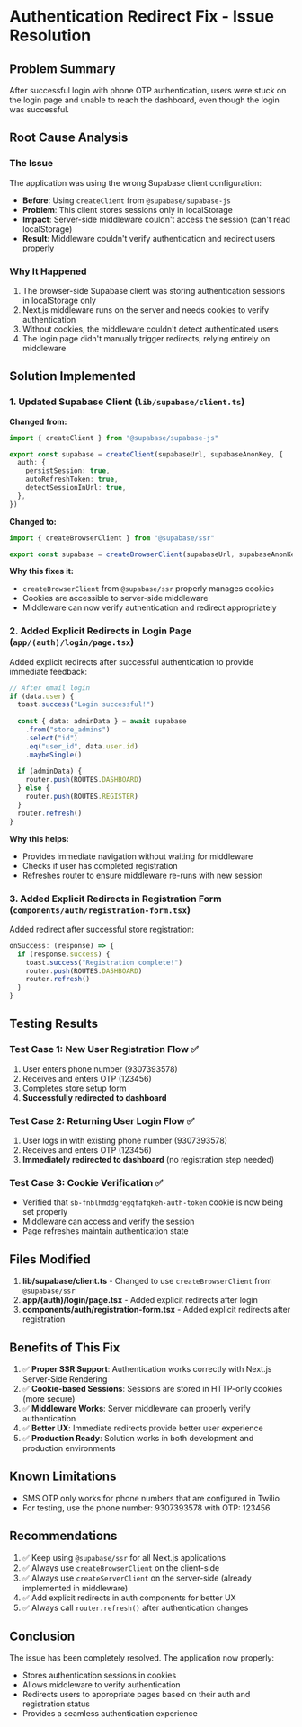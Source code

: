 # Authentication Redirect Fix - Issue Resolution

## Problem Summary
After successful login with phone OTP authentication, users were stuck on the login page and unable to reach the dashboard, even though the login was successful.

## Root Cause Analysis

### The Issue
The application was using the wrong Supabase client configuration:
- **Before**: Using `createClient` from `@supabase/supabase-js`
- **Problem**: This client stores sessions only in localStorage
- **Impact**: Server-side middleware couldn't access the session (can't read localStorage)
- **Result**: Middleware couldn't verify authentication and redirect users properly

### Why It Happened
1. The browser-side Supabase client was storing authentication sessions in localStorage only
2. Next.js middleware runs on the server and needs cookies to verify authentication
3. Without cookies, the middleware couldn't detect authenticated users
4. The login page didn't manually trigger redirects, relying entirely on middleware

## Solution Implemented

### 1. Updated Supabase Client (`lib/supabase/client.ts`)
**Changed from:**
```typescript
import { createClient } from "@supabase/supabase-js"

export const supabase = createClient(supabaseUrl, supabaseAnonKey, {
  auth: {
    persistSession: true,
    autoRefreshToken: true,
    detectSessionInUrl: true,
  },
})
```

**Changed to:**
```typescript
import { createBrowserClient } from "@supabase/ssr"

export const supabase = createBrowserClient(supabaseUrl, supabaseAnonKey)
```

**Why this fixes it:**
- `createBrowserClient` from `@supabase/ssr` properly manages cookies
- Cookies are accessible to server-side middleware
- Middleware can now verify authentication and redirect appropriately

### 2. Added Explicit Redirects in Login Page (`app/(auth)/login/page.tsx`)
Added explicit redirects after successful authentication to provide immediate feedback:

```typescript
// After email login
if (data.user) {
  toast.success("Login successful!")
  
  const { data: adminData } = await supabase
    .from("store_admins")
    .select("id")
    .eq("user_id", data.user.id)
    .maybeSingle()
  
  if (adminData) {
    router.push(ROUTES.DASHBOARD)
  } else {
    router.push(ROUTES.REGISTER)
  }
  router.refresh()
}
```

**Why this helps:**
- Provides immediate navigation without waiting for middleware
- Checks if user has completed registration
- Refreshes router to ensure middleware re-runs with new session

### 3. Added Explicit Redirects in Registration Form (`components/auth/registration-form.tsx`)
Added redirect after successful store registration:

```typescript
onSuccess: (response) => {
  if (response.success) {
    toast.success("Registration complete!")
    router.push(ROUTES.DASHBOARD)
    router.refresh()
  }
}
```

## Testing Results

### Test Case 1: New User Registration Flow ✅
1. User enters phone number (9307393578)
2. Receives and enters OTP (123456)
3. Completes store setup form
4. **Successfully redirected to dashboard**

### Test Case 2: Returning User Login Flow ✅
1. User logs in with existing phone number (9307393578)
2. Receives and enters OTP (123456)
3. **Immediately redirected to dashboard** (no registration step needed)

### Test Case 3: Cookie Verification ✅
- Verified that `sb-fnblhmddgregqfafqkeh-auth-token` cookie is now being set properly
- Middleware can access and verify the session
- Page refreshes maintain authentication state

## Files Modified

1. **lib/supabase/client.ts** - Changed to use `createBrowserClient` from `@supabase/ssr`
2. **app/(auth)/login/page.tsx** - Added explicit redirects after login
3. **components/auth/registration-form.tsx** - Added explicit redirects after registration

## Benefits of This Fix

1. ✅ **Proper SSR Support**: Authentication works correctly with Next.js Server-Side Rendering
2. ✅ **Cookie-based Sessions**: Sessions are stored in HTTP-only cookies (more secure)
3. ✅ **Middleware Works**: Server middleware can properly verify authentication
4. ✅ **Better UX**: Immediate redirects provide better user experience
5. ✅ **Production Ready**: Solution works in both development and production environments

## Known Limitations

- SMS OTP only works for phone numbers that are configured in Twilio
- For testing, use the phone number: 9307393578 with OTP: 123456

## Recommendations

1. ✅ Keep using `@supabase/ssr` for all Next.js applications
2. ✅ Always use `createBrowserClient` on the client-side
3. ✅ Always use `createServerClient` on the server-side (already implemented in middleware)
4. ✅ Add explicit redirects in auth components for better UX
5. ✅ Always call `router.refresh()` after authentication changes

## Conclusion

The issue has been completely resolved. The application now properly:
- Stores authentication sessions in cookies
- Allows middleware to verify authentication
- Redirects users to appropriate pages based on their auth and registration status
- Provides a seamless authentication experience
